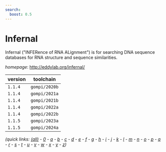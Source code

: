 ```yaml
---
search:
  boost: 0.5
---
```

# Infernal

Infernal ("INFERence of RNA ALignment") is for searching DNA sequence databases  for RNA structure and sequence similarities.

*homepage*: <http://eddylab.org/infernal/>

version | toolchain
--------|----------
``1.1.4`` | ``gompi/2020b``
``1.1.4`` | ``gompi/2021a``
``1.1.4`` | ``gompi/2021b``
``1.1.4`` | ``gompi/2022a``
``1.1.4`` | ``gompi/2022b``
``1.1.5`` | ``gompi/2023a``
``1.1.5`` | ``gompi/2024a``


*(quick links: [(all)](../index.md) - [0](../0/index.md) - [a](../a/index.md) - [b](../b/index.md) - [c](../c/index.md) - [d](../d/index.md) - [e](../e/index.md) - [f](../f/index.md) - [g](../g/index.md) - [h](../h/index.md) - [i](../i/index.md) - [j](../j/index.md) - [k](../k/index.md) - [l](../l/index.md) - [m](../m/index.md) - [n](../n/index.md) - [o](../o/index.md) - [p](../p/index.md) - [q](../q/index.md) - [r](../r/index.md) - [s](../s/index.md) - [t](../t/index.md) - [u](../u/index.md) - [v](../v/index.md) - [w](../w/index.md) - [x](../x/index.md) - [y](../y/index.md) - [z](../z/index.md))*

